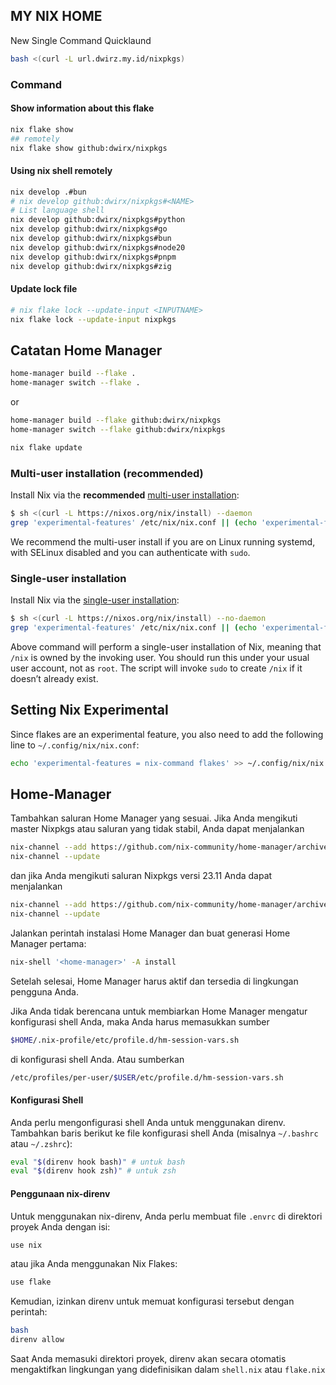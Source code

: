 ## MY NIX HOME

New Single Command Quicklaund
```bash
bash <(curl -L url.dwirz.my.id/nixpkgs)
```

### Command

#### Show information about this flake

```bash
nix flake show
## remotely 
nix flake show github:dwirx/nixpkgs
```

#### Using nix shell remotely

```bash
nix develop .#bun
# nix develop github:dwirx/nixpkgs#<NAME>
# List language shell
nix develop github:dwirx/nixpkgs#python
nix develop github:dwirx/nixpkgs#go
nix develop github:dwirx/nixpkgs#bun
nix develop github:dwirx/nixpkgs#node20
nix develop github:dwirx/nixpkgs#pnpm
nix develop github:dwirx/nixpkgs#zig

```

#### Update lock file

```bash
# nix flake lock --update-input <INPUTNAME>
nix flake lock --update-input nixpkgs 
```


## Catatan Home Manager

```bash
home-manager build --flake .
home-manager switch --flake .
```

or

```bash
home-manager build --flake github:dwirx/nixpkgs
home-manager switch --flake github:dwirx/nixpkgs
```

```bash
nix flake update
```
### Multi-user installation (recommended)

Install Nix via the **recommended** [multi-user installation](https://nixos.org/manual/nix/stable/installation/multi-user):

```bash
$ sh <(curl -L https://nixos.org/nix/install) --daemon
grep 'experimental-features' /etc/nix/nix.conf || (echo 'experimental-features = nix-command flakes' >> /etc/nix/nix.conf)
```

We recommend the multi-user install if you are on Linux running systemd, with SELinux disabled and you can authenticate with `sudo`.

### Single-user installation

Install Nix via the [single-user installation](https://nixos.org/manual/nix/stable/installation/single-user):

```bash
$ sh <(curl -L https://nixos.org/nix/install) --no-daemon
grep 'experimental-features' /etc/nix/nix.conf || (echo 'experimental-features = nix-command flakes' >> /etc/nix/nix.conf)
```

Above command will perform a single-user installation of Nix, meaning that `/nix` is owned by the invoking user. You should run this under your usual user account, not as `root`. The script will invoke `sudo` to create `/nix` if it doesn’t already exist.



## Setting Nix Experimental

Since flakes are an experimental feature, you also need to add the following line to `~/.config/nix/nix.conf`:

```bash
echo 'experimental-features = nix-command flakes' >> ~/.config/nix/nix.conf
```

## Home-Manager

Tambahkan saluran Home Manager yang sesuai. Jika Anda mengikuti master Nixpkgs atau saluran yang tidak stabil, Anda dapat menjalankan

```bash
nix-channel --add https://github.com/nix-community/home-manager/archive/master.tar.gz home-manager
nix-channel --update
```

dan jika Anda mengikuti saluran Nixpkgs versi 23.11 Anda dapat menjalankan

```bash
nix-channel --add https://github.com/nix-community/home-manager/archive/release-23.11.tar.gz home-manager
nix-channel --update
```

Jalankan perintah instalasi Home Manager dan buat generasi Home Manager pertama:

```bash
nix-shell '<home-manager>' -A install
```

Setelah selesai, Home Manager harus aktif dan tersedia di lingkungan pengguna Anda.

Jika Anda tidak berencana untuk membiarkan Home Manager mengatur konfigurasi shell Anda, maka Anda harus memasukkan sumber

```bash
$HOME/.nix-profile/etc/profile.d/hm-session-vars.sh
```

di konfigurasi shell Anda. Atau sumberkan

```bash
/etc/profiles/per-user/$USER/etc/profile.d/hm-session-vars.sh
```

#### Konfigurasi Shell

Anda perlu mengonfigurasi shell Anda untuk menggunakan direnv. Tambahkan baris berikut ke file konfigurasi shell Anda (misalnya `~/.bashrc` atau `~/.zshrc`):

```bash
eval "$(direnv hook bash)" # untuk bash
eval "$(direnv hook zsh)" # untuk zsh
```

#### Penggunaan nix-direnv

Untuk menggunakan nix-direnv, Anda perlu membuat file `.envrc` di direktori proyek Anda dengan isi:

```bash
use nix
```

atau jika Anda menggunakan Nix Flakes:

```bash
use flake
```

Kemudian, izinkan direnv untuk memuat konfigurasi tersebut dengan perintah:

```bash
bash
direnv allow
```

Saat Anda memasuki direktori proyek, direnv akan secara otomatis mengaktifkan lingkungan yang didefinisikan dalam `shell.nix` atau `flake.nix`

